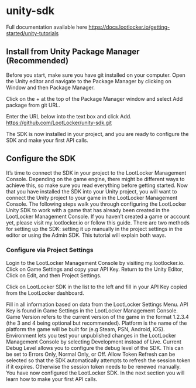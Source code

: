 # unity-sdk
Full documentation available here https://docs.lootlocker.io/getting-started/unity-tutorials

## Install from Unity Package Manager (Recommended)

Before you start, make sure you have git installed on your computer.
Open the Unity editor and navigate to the Package Manager by clicking on Window and then Package Manager.

Click on the + at the top of the Package Manager window and select Add package from git URL.

Enter the URL below into the text box and click Add. 
https://github.com/LootLocker/unity-sdk.git

The SDK is now installed in your project, and you are ready to configure the SDK and make your first API calls.

## Configure the SDK

It’s time to connect the SDK in your project to the LootLocker Management Console. Depending on the game engine, there might be different ways to achieve this, so make sure you read everything before getting started.
Now that you have installed the SDK into your Unity project, you will want to connect the Unity project to your game in the LootLocker Management Console. The following steps walk you through configuring the LootLocker Unity SDK to work with a game that has already been created in the LootLocker Management Console. If you haven’t created a game or account yet, please visit my.lootlocker.io or follow this guide.
There are two methods for setting up the SDK: setting it up manually in the project settings in the editor or using the Admin SDK. This tutorial will explain both ways.
### Configure via Project Settings
Login to the LootLocker Management Console by visiting my.lootlocker.io.
Click on Game Settings and copy your API Key.
Return to the Unity Editor, Click on Edit, and then Project Settings.

Click on LootLocker SDK in the list to the left and fill in your API Key copied from the LootLocker dashboard.

Fill in all information based on data from the LootLocker Settings Menu.
API Key is found in Game Settings in the LootLocker Management Console.
Game Version refers to the current version of the game in the format 1.2.3.4 (the 3 and 4 being optional but recommended).
Platform is the name of the platform the game will be built for (e.g Steam, PSN, Android, iOS).
Environment lets you test your unpublished changes in the LootLocker Management Console by selecting Development instead of Live.
Current Debug Level allows you to configure the debug level of the SDK. This can be set to Errors Only, Normal Only, or Off.
Allow Token Refresh can be selected so that the SDK automatically attempts to refresh the session token if it expires. Otherwise the session token needs to be renewed manually.
You have now configured the LootLocker SDK. In the next section you will learn how to make your first API calls.
